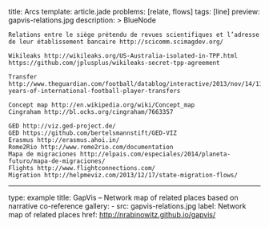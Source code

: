 title: Arcs
template: article.jade
problems: [relate, flows]
tags: [line]
preview: gapvis-relations.jpg
description: >
    BlueNode
    
    Relations entre le siège prétendu de revues scientifiques et l’adresse de leur établissement bancaire http://scicomm.scimagdev.org/
    
    Wikileaks http://wikileaks.org/US-Australia-isolated-in-TPP.html https://github.com/jplusplus/wikileaks-secret-tpp-agreement
    
    Transfer http://www.theguardian.com/football/datablog/interactive/2013/nov/14/113-years-of-international-football-player-transfers
    
    Concept map http://en.wikipedia.org/wiki/Concept_map
    Cingraham http://bl.ocks.org/cingraham/7663357
    
    GED http://viz.ged-project.de/
    GED https://github.com/bertelsmannstift/GED-VIZ
    Erasmus http://erasmus.ahoi.in/
    Rome2Rio http://www.rome2rio.com/documentation
    Mapa de migraciones http://elpais.com/especiales/2014/planeta-futuro/mapa-de-migraciones/
    Flights http://www.flightconnections.com/
    Migration http://helpmeviz.com/2013/12/17/state-migration-flows/

---
type: example
title: GapVis – Network map of related places based on narrative co-reference
gallery: 
    - src: gapvis-relations.jpg
      label: Network map of related places 
      href: http://nrabinowitz.github.io/gapvis/ 
    


